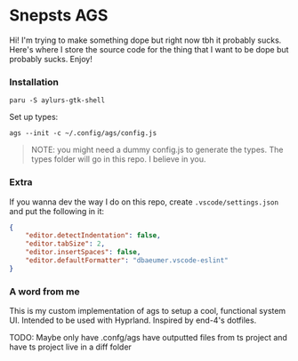 # Snepsts AGS

Hi! I'm trying to make something dope but right now tbh it probably sucks. Here's where I store the source code for the thing that I want to be dope but probably sucks. Enjoy!

### Installation

`paru -S aylurs-gtk-shell`

Set up types:

`ags --init -c ~/.config/ags/config.js`

> NOTE: you might need a dummy config.js to generate the types. The types folder will go in this repo. I believe in you.

### Extra

If you wanna dev the way I do on this repo, create `.vscode/settings.json` and put the following in it:
```JSON
{
	"editor.detectIndentation": false,
	"editor.tabSize": 2,
	"editor.insertSpaces": false,
	"editor.defaultFormatter": "dbaeumer.vscode-eslint"
}
```

### A word from me

This is my custom implementation of ags to setup a cool, functional system UI. Intended to be used with Hyprland. Inspired by end-4's dotfiles.

TODO: Maybe only have .confg/ags have outputted files from ts project and have ts project live in a diff folder
